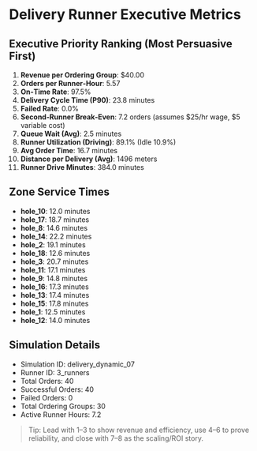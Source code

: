 # Delivery Runner Executive Metrics

## Executive Priority Ranking (Most Persuasive First)
1. **Revenue per Ordering Group**: $40.00
2. **Orders per Runner‑Hour**: 5.57
3. **On‑Time Rate**: 97.5%
4. **Delivery Cycle Time (P90)**: 23.8 minutes
5. **Failed Rate**: 0.0%
6. **Second‑Runner Break‑Even**: 7.2 orders (assumes $25/hr wage, $5 variable cost)
7. **Queue Wait (Avg)**: 2.5 minutes
8. **Runner Utilization (Driving)**: 89.1% (Idle 10.9%)
9. **Avg Order Time**: 16.7 minutes
10. **Distance per Delivery (Avg)**: 1496 meters
11. **Runner Drive Minutes**: 384.0 minutes

## Zone Service Times
- **hole_10**: 12.0 minutes
- **hole_17**: 18.7 minutes
- **hole_8**: 14.6 minutes
- **hole_14**: 22.2 minutes
- **hole_2**: 19.1 minutes
- **hole_18**: 12.6 minutes
- **hole_3**: 20.7 minutes
- **hole_11**: 17.1 minutes
- **hole_9**: 14.8 minutes
- **hole_16**: 17.3 minutes
- **hole_13**: 17.4 minutes
- **hole_15**: 17.8 minutes
- **hole_1**: 12.5 minutes
- **hole_12**: 14.0 minutes


## Simulation Details
- Simulation ID: delivery_dynamic_07
- Runner ID: 3_runners
- Total Orders: 40
- Successful Orders: 40
- Failed Orders: 0
- Total Ordering Groups: 30
- Active Runner Hours: 7.2

> Tip: Lead with 1–3 to show revenue and efficiency, use 4–6 to prove reliability, and close with 7–8 as the scaling/ROI story.
